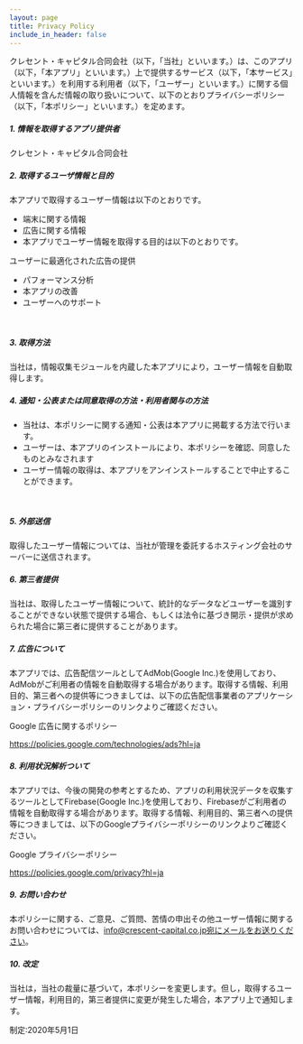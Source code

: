 ```yaml
---
layout: page
title: Privacy Policy
include_in_header: false
---
```


クレセント・キャピタル合同会社（以下，「当社」といいます。）は、このアプリ（以下，「本アプリ」といいます。）上で提供するサービス（以下，「本サービス」といいます。）を利用する利用者（以下，「ユーザー」といいます。）に関する個人情報を含んだ情報の取り扱いについて、以下のとおりプライバシーポリシー（以下，「本ポリシー」といいます。）を定めます。


##### 1. 情報を取得するアプリ提供者
クレセント・キャピタル合同会社
<br>

##### 2. 取得するユーザ情報と目的
本アプリで取得するユーザー情報は以下のとおりです。

- 端末に関する情報
- 広告に関する情報
- 本アプリでユーザー情報を取得する目的は以下のとおりです。

ユーザーに最適化された広告の提供
- パフォーマンス分析
- 本アプリの改善
- ユーザーへのサポート
<br>

##### 3. 取得方法
当社は，情報収集モジュールを内蔵した本アプリにより，ユーザー情報を自動取得します。
<br>

##### 4. 通知・公表または同意取得の方法・利用者関与の方法
- 当社は、本ポリシーに関する通知・公表は本アプリに掲載する方法で行います。
- ユーザーは、本アプリのインストールにより、本ポリシーを確認、同意したものとみなされます
- ユーザー情報の取得は、本アプリをアンインストールすることで中止することができます。
<br>

##### 5. 外部送信
取得したユーザー情報については、当社が管理を委託するホスティング会社のサーバーに送信されます。
<br>

##### 6. 第三者提供
当社は、取得したユーザー情報について、統計的なデータなどユーザーを識別することができない状態で提供する場合、もしくは法令に基づき開示・提供が求められた場合に第三者に提供することがあります。
<br>

##### 7. 広告について
本アプリでは、広告配信ツールとしてAdMob(Google Inc.)を使用しており、AdMobがご利用者の情報を自動取得する場合があります。取得する情報、利用目的、第三者への提供等につきましては、以下の広告配信事業者のアプリケーション・プライバシーポリシーのリンクよりご確認ください。

Google 広告に関するポリシー

https://policies.google.com/technologies/ads?hl=ja
<br>

##### 8. 利用状況解析ついて
本アプリでは、今後の開発の参考とするため、アプリの利用状況データを収集するツールとしてFirebase(Google Inc.)を使用しており、Firebaseがご利用者の情報を自動取得する場合があります。取得する情報、利用目的、第三者への提供等につきましては、以下のGoogleプライバシーポリシーのリンクよりご確認ください。

Google プライバシーポリシー

https://policies.google.com/privacy?hl=ja
<br>

##### 9. お問い合わせ
本ポリシーに関する、ご意見、ご質問、苦情の申出その他ユーザー情報に関するお問い合わせについては、info@crescent-capital.co.jp宛にメールをお送りください。
<br>

##### 10. 改定
当社は，当社の裁量に基づいて，本ポリシーを変更します。但し，取得するユーザー情報，利用目的，第三者提供に変更が発生した場合，本アプリ上で通知します。
<br>

制定:2020年5月1日